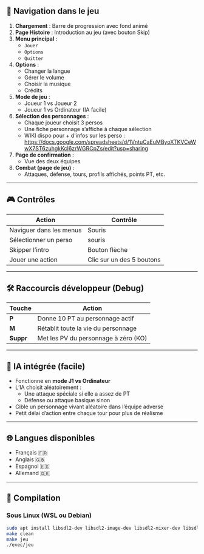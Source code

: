 ## 🧭 Navigation dans le jeu

1. **Chargement** : Barre de progression avec fond animé
2. **Page Histoire** : Introduction au jeu (avec bouton Skip)
3. **Menu principal** :
   - `Jouer`
   - `Options`
   - `Quitter`
4. **Options** :
   - Changer la langue
   - Gérer le volume
   - Choisir la musique
   - Crédits
5. **Mode de jeu** :
   - Joueur 1 vs Joueur 2
   - Joueur 1 vs Ordinateur (IA facile)
6. **Sélection des personnages** :
   - Chaque joueur choisit 3 persos
   - Une fiche personnage s’affiche à chaque sélection
   - WIKI dispo pour + d'infos sur les perso : https://docs.google.com/spreadsheets/d/1VntuCaEuMByoXTKVCeWwX7ST6zuhgkKcI6zrWGRCpZs/edit?usp=sharing
7. **Page de confirmation** :
   - Vue des deux équipes
8. **Combat (page de jeu)** :
   - Attaques, défense, tours, profils affichés, points PT, etc.

---

## 🎮 Contrôles

| **Action**                    | **Contrôle**                    |
|-------------------------------|---------------------------------|
| Naviguer dans les menus       | Souris                          |
| Sélectionner un perso         | souris                          |
| Skipper l’intro               | Bouton flèche                   |
| Jouer une action              | Clic sur un des 5 boutons       |

---

## 🛠️ Raccourcis développeur (Debug)

| **Touche**      | **Action**                               |
|-----------------|------------------------------------------|
| **P**           | Donne 10 PT au personnage actif          |
| **M**           | Rétablit toute la vie du personnage      |
| **Suppr**       | Met les PV du personnage à zéro (KO)     |

---

## 🧠 IA intégrée (facile)

- Fonctionne en **mode J1 vs Ordinateur**
- L’IA choisit aléatoirement :
  - Une attaque spéciale si elle a assez de PT
  - Défense ou attaque basique sinon
- Cible un personnage vivant aléatoire dans l’équipe adverse
- Petit délai d’action entre chaque tour pour plus de réalisme

---

## 🌐 Langues disponibles

- Français 🇫🇷
- Anglais 🇬🇧
- Espagnol 🇪🇸
- Allemand 🇩🇪

---


## 🧪 Compilation
### Sous Linux (WSL ou Debian)
```bash
sudo apt install libsdl2-dev libsdl2-image-dev libsdl2-mixer-dev libsdl2-ttf-dev
make clean
make jeu
./exec/jeu
